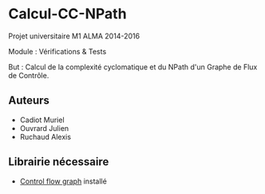 Calcul-CC-NPath
===============
Projet universitaire M1 ALMA 2014-2016

Module : Vérifications & Tests

But : Calcul de la complexité cyclomatique et du NPath d'un Graphe de Flux de Contrôle.

Auteurs
-----------
- Cadiot Muriel
- Ouvrard Julien
- Ruchaud Alexis

Librairie nécessaire
-----------
- [Control flow graph](https://github.com/masterALMA2016/control-flow-graph) installé
